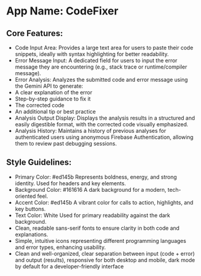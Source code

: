# **App Name**: CodeFixer

## Core Features:

- Code Input Area: Provides a large text area for users to paste their code snippets, ideally with syntax highlighting for better readability.
- Error Message Input: A dedicated field for users to input the error message they are encountering (e.g., stack trace or runtime/compiler message).
- Error Analysis: Analyzes the submitted code and error message using the Gemini API to generate:
- A clear explanation of the error
- Step-by-step guidance to fix it
- The corrected code
- An additional tip or best practice
- Analysis Output Display: Displays the analysis results in a structured and easily digestible format, with the corrected code visually emphasized.
- Analysis History: Maintains a history of previous analyses for authenticated users using anonymous Firebase Authentication, allowing them to review past debugging sessions.

## Style Guidelines:

- Primary Color: #ed145b Represents boldness, energy, and strong identity. Used for headers and key elements.
- Background Color: #161616 A dark background for a modern, tech-oriented feel.
- Accent Color: #ed145b A vibrant color for calls to action, highlights, and key buttons.
- Text Color: White Used for primary readability against the dark background.
- Clean, readable sans-serif fonts to ensure clarity in both code and explanations.
- Simple, intuitive icons representing different programming languages and error types, enhancing usability.
- Clean and well-organized, clear separation between input (code + error) and output (results), responsive for both desktop and mobile, dark mode by default for a developer-friendly interface